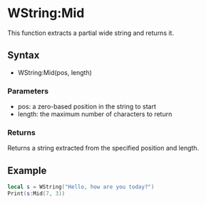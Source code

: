 # WString:Mid #
This function extracts a partial wide string and returns it.

## Syntax ##
- WString:Mid(pos, length)

### Parameters ###
- pos: a zero-based position in the string to start
- length: the maximum number of characters to return

### Returns ###
Returns a string extracted from the specified position and length.

## Example

```lua
local s = WString("Hello, how are you today?")
Print(s:Mid(7, 3))
```